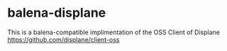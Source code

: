 # balena-displane

This is a balena-compatible implimentation of the OSS Client of Displane https://github.com/displane/client-oss